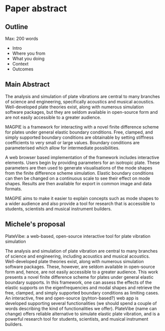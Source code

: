# Paper abstract

## Outline

Max: 200 words

- Intro
- Where you from
- What you doing
- Context
- Outcomes

## Main Abstract

The analysis and simulation of plate vibrations are central to many branches of
science and engineering, specifically acoustics and musical acoustics.
Well-developed plate theories exist, along with numerous simulation software
packages, but they are seldom available in open-source form and are not easily
accessible to a greater audience.

MAGPIE is a framework for interacting with a novel finite difference scheme for
plates under general elastic boundary conditions. Free, clamped, and simply
supported boundary conditions are obtainable by setting stiffness coefficients
to very small or large values. Boundary conditions are parameterised which allow
for intermediate possibilities.

A web browser based implementation of the framework includes interactive
elements. Users begin by providing parameters for an isotropic plate. These
parameters are then used to generate visualisations of the mode shapes from the
finite difference scheme simulation. Elastic boundary conditions can then be
changed on a continuous scale to see their effect on mode shapes. Results are
then available for export in common image and data formats.

MAGPIE aims to make it easier to explain concepts such as mode shapes to a wider
audience and also provide a tool for research that is accessible to students,
scientists and musical instrument builders.
<!-- as well as creative tool for artists. -->


## Michele's proposal

PlateVibe: a web-based, open-source interactive tool for plate vibration simulation

The analysis and simulation of plate vibration are central to many branches of
science and engineering, including acoustics and musical acoustics.
Well-developed plate theories exist, along with numerous simulation software
packages. These, however, are seldom available in open-source form and, hence,
are not easily accessible to a greater audience. This work presents a novel
finite difference scheme for plates under general elastic boundary supports. In
this framework, one can assess the effects of the elastic supports on the
eigenfrequencies and modal shapes and retrieve the free, clamped, and simply
supported boundary conditions as limiting cases. An interactive, free and
open-source (pyhton-based?) web app is developed supporting several
functionalities (we should spend a couple of words describing the kind of
functionalities we offer). PlateVibe (name can change) offers reliable
alternative to simulate elastic plate vibration, and is a powerful research tool
for students, scientists, and musical instrument builders.

